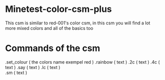 # Minetest-color-csm-plus

This csm is similar to red-001's color csm, in this csm you will find a lot more mixed colors and all of the basics too

# Commands of the csm 

.set_colour ( the colors name exempel red )
.rainbow ( text )
.2c ( text ) 
.4c ( text )
.say ( text )
.lc ( text )     
.sm ( text )
